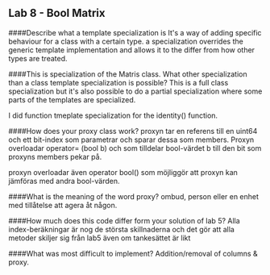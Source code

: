 ## Lab 8 - Bool Matrix

####Describe what a template specialization is
It's a way of adding specific behaviour for a class with a certain type. a specialization overrides the generic template implementation and allows 
it to the differ from how other types are treated.

####This is specialization of the Matris class. What other specialization than a class template specialization is possible?
This is a full class specialization but it's also possible to do a partial specialization where some parts of the templates are specialized.

I did function tmeplate specialization  for the identity() function. 


####How does your proxy class work?
proxyn tar en referens till en uint64 och ett bit-index som parametrar och sparar dessa som members.
Proxyn overloadar operator= (bool b) och som tilldelar bool-värdet b till den bit som proxyns members pekar på.

proxyn overloadar även operator bool() som möjliggör att proxyn kan jämföras med andra bool-värden.

####What is the meaning of the word proxy?
ombud, person eller en enhet med tillåtelse att agera åt någon. 

####How much does this code differ form your solution of lab 5?
Alla index-beräkningar är nog de största skillnaderna och det gör att alla metoder skiljer sig från lab5 även om tankesättet är likt

####What was most difficult to implement?
Addition/removal of columns & proxy. 
